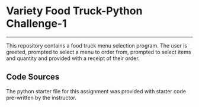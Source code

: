 # Variety Food Truck-Python Challenge-1
---

This repository contains a food truck menu selection program. The user is greeted, prompted to select a menu to order from, prompted to select items and quantity and provided with a receipt of their order.

## Code Sources
The python starter file for this assignment was provided with starter code pre-written by the instructor.